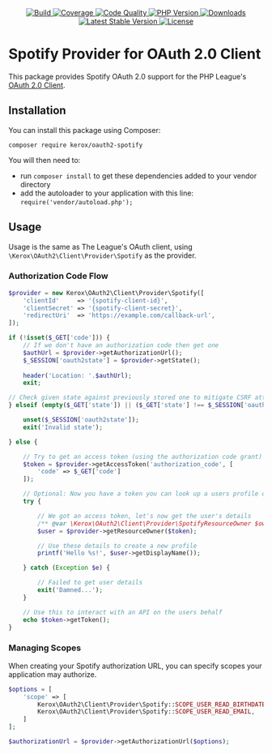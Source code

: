 <div align="center">
    <a href="https://travis-ci.org/ker0x/oauth2-spotify" title="Build">
        <img src="https://img.shields.io/travis/ker0x/oauth2-spotify.svg?style=for-the-badge" alt="Build">
    </a>
    <a href="https://scrutinizer-ci.com/g/ker0x/oauth2-spotify/" title="Coverage">
        <img src="https://img.shields.io/scrutinizer/coverage/g/ker0x/oauth2-spotify.svg?style=for-the-badge" alt="Coverage">
    </a>
    <a href="https://scrutinizer-ci.com/g/ker0x/oauth2-spotify/" title="Code Quality">
        <img src="https://img.shields.io/scrutinizer/g/ker0x/oauth2-spotify.svg?style=for-the-badge" alt="Code Quality">
    </a>
    <a href="https://php.net" title="PHP Version">
        <img src="https://img.shields.io/badge/php-%3E%3D%207.1-8892BF.svg?style=for-the-badge" alt="PHP Version">
    </a>
    <a href="https://packagist.org/packages/kerox/oauth2-spotify" title="Downloads">
        <img src="https://img.shields.io/packagist/dt/kerox/oauth2-spotify.svg?style=for-the-badge" alt="Downloads">
    </a>
    <a href="https://packagist.org/packages/kerox/oauth2-spotify" title="Latest Stable Version">
        <img src="https://img.shields.io/packagist/v/kerox/oauth2-spotify.svg?style=for-the-badge" alt="Latest Stable Version">
    </a>
    <a href="https://packagist.org/packages/kerox/oauth2-spotify" title="License">
        <img src="https://img.shields.io/packagist/l/kerox/oauth2-spotify.svg?style=for-the-badge" alt="License">
    </a>
</div>

# Spotify Provider for OAuth 2.0 Client

This package provides Spotify OAuth 2.0 support for the PHP League's [OAuth 2.0 Client](https://github.com/thephpleague/oauth2-client).

## Installation

You can install this package using Composer:

```
composer require kerox/oauth2-spotify
```

You will then need to:
* run ``composer install`` to get these dependencies added to your vendor directory
* add the autoloader to your application with this line: ``require('vendor/autoload.php');``

## Usage

Usage is the same as The League's OAuth client, using `\Kerox\OAuth2\Client\Provider\Spotify` as the provider.

### Authorization Code Flow

```php
$provider = new Kerox\OAuth2\Client\Provider\Spotify([
    'clientId'     => '{spotify-client-id}',
    'clientSecret' => '{spotify-client-secret}',
    'redirectUri'  => 'https://example.com/callback-url',
]);

if (!isset($_GET['code'])) {
    // If we don't have an authorization code then get one
    $authUrl = $provider->getAuthorizationUrl();
    $_SESSION['oauth2state'] = $provider->getState();
    
    header('Location: '.$authUrl);
    exit;

// Check given state against previously stored one to mitigate CSRF attack
} elseif (empty($_GET['state']) || ($_GET['state'] !== $_SESSION['oauth2state'])) {

    unset($_SESSION['oauth2state']);
    exit('Invalid state');

} else {

    // Try to get an access token (using the authorization code grant)
    $token = $provider->getAccessToken('authorization_code', [
        'code' => $_GET['code']
    ]);

    // Optional: Now you have a token you can look up a users profile data
    try {

        // We got an access token, let's now get the user's details
        /** @var \Kerox\OAuth2\Client\Provider\SpotifyResourceOwner $owner */
        $user = $provider->getResourceOwner($token);

        // Use these details to create a new profile
        printf('Hello %s!', $user->getDisplayName());

    } catch (Exception $e) {

        // Failed to get user details
        exit('Damned...');
    }

    // Use this to interact with an API on the users behalf
    echo $token->getToken();
}
```

### Managing Scopes

When creating your Spotify authorization URL, you can specify scopes your application may authorize.

```php
$options = [
    'scope' => [
        Kerox\OAuth2\Client\Provider\Spotify::SCOPE_USER_READ_BIRTHDATE,
        Kerox\OAuth2\Client\Provider\Spotify::SCOPE_USER_READ_EMAIL,
    ]
];

$authorizationUrl = $provider->getAuthorizationUrl($options);
```
